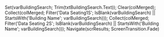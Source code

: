 Set(varBuildingSearch; Trim(txtBuildingSearch.Text));
Clear(colMerged);
Collect(colMerged; Filter('Data Seating1S'; IsBlank(varBuildingSearch) || StartsWith('Building Name'; varBuildingSearch)));
Collect(colMerged; Filter('Data Seating 2S'; IsBlank(varBuildingSearch) || StartsWith('Building Name'; varBuildingSearch)));
Navigate(scrResults; ScreenTransition.Fade)